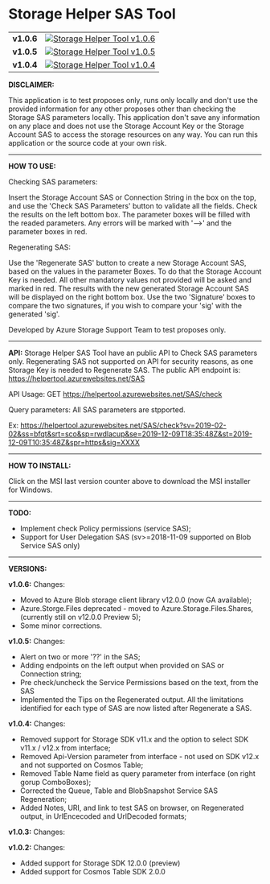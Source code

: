 # Storage Helper SAS Tool

<table>

  <tr>
    <td>
	<b>v1.0.6</b>
	</td>    
    <td>
		<a href="https://github.com/LuisFilipe236/Storage-Helper-SAS-Tool/releases/download/v1.0.6/Storage.Helper.SAS.Tool.Installer.msi">
			<img alt="Storage Helper Tool v1.0.6" src="https://img.shields.io/github/downloads/LuisFilipe236/Storage-Helper-SAS-Tool/v1.0.6/total?label=downloads_v1.0.6">
		</a>
    </td>
  </tr>

  <tr>
    <td>
	<b>v1.0.5</b>
	</td>    
    <td>
		<a href="https://github.com/LuisFilipe236/Storage-Helper-SAS-Tool/releases/download/v1.0.5/Storage.Helper.SAS.Tool.Installer.msi">
			<img alt="Storage Helper Tool v1.0.5" src="https://img.shields.io/github/downloads/LuisFilipe236/Storage-Helper-SAS-Tool/v1.0.5/total?label=downloads_v1.0.5">
		</a>
    </td>
  </tr>

  <tr>
    <td>
	<b>v1.0.4</b>
	</td>    
    <td>
		<a href="https://github.com/LuisFilipe236/Storage-Helper-SAS-Tool/releases/download/v1.0.4/Storage.Helper.SAS.Tool.Installer.msi">
			<img alt="Storage Helper Tool v1.0.4" src="https://img.shields.io/github/downloads/LuisFilipe236/Storage-Helper-SAS-Tool/v1.0.4/total?label=downloads_v1.0.4">
		</a>
    </td>
  </tr>
      
</table>



<b>DISCLAIMER:</b>

This application is to test proposes only, runs only locally and don't use the provided information for any other proposes other than checking the Storage SAS parameters locally.
This application don't save any information on any place and does not use the Storage Account Key or the Storage Account SAS to access the storage resources on any way.
You can run this application or the source code at your own risk.

<hr>

<b>HOW TO USE:</b>

Checking SAS parameters:

Insert the Storage Account SAS or Connection String in the box on the top, and use the 'Check SAS Parameters' button to validate all the fields.
Check the results on the left bottom box. The parameter boxes will be filled with the readed parameters.
Any errors will be marked with '-->' and the parameter boxes in red.

Regenerating SAS:

Use the 'Regenerate SAS' button to create a new Storage Account SAS, based on the values in the parameter Boxes.
To do that the Storage Account Key is needed. All other mandatory values not provided will be asked and marked in red.
The results with the new generated Storage Account SAS will be displayed on the right bottom box.
Use the two 'Signature' boxes to compare the two signatures, if you wish to compare your 'sig' with the generated 'sig'.

Developed by Azure Storage Support Team to test proposes only.

<hr>

<b>API:</b>
Storage Helper SAS Tool have an public API to Check SAS parameters only.
Regenerating SAS not supported on API for security reasons, as one Storage Key is needed to Regenerate SAS.
The public API endpoint is: 
https://helpertool.azurewebsites.net/SAS

API Usage:
GET https://helpertool.azurewebsites.net/SAS/check

Query parameters:
All SAS parameters are stpported.

Ex:
https://helpertool.azurewebsites.net/SAS/check?sv=2019-02-02&ss=bfqt&srt=sco&sp=rwdlacup&se=2019-12-09T18:35:48Z&st=2019-12-09T10:35:48Z&spr=https&sig=XXXX

<hr>
  
<b>HOW TO INSTALL:</b>

Click on the MSI last version counter above to download the MSI installer for Windows.

<hr>

<b>TODO:</b>
 - Implement check Policy permissions (service SAS);
 - Support for User Delegation SAS (sv>=2018-11-09 supported on Blob Service SAS only)

 <hr> 

<b>VERSIONS:</b>

<b>v1.0.6:</b>
Changes:
- Moved to Azure Blob storage client library v12.0.0 (now GA available);
- Azure.Storge.Files deprecated - moved to Azure.Storage.Files.Shares, (currently still on v12.0.0 Preview 5);
- Some minor corrections.

<b>v1.0.5:</b>
Changes:
- Alert on two or more '??' in the SAS;
- Adding endpoints on the left output when provided on SAS or Connection string;
- Pre check/uncheck the Service Permissions based on the text, from the SAS
- Implemented the Tips on the Regenerated output. All the limitations identified for each type of SAS are now listed after Regenerate a SAS.

<b>v1.0.4:</b>
Changes:
- Removed support for Storage SDK v11.x and the option to select SDK v11.x / v12.x from interface;
- Removed Api-Version parameter from interface - not used on SDK v12.x and not supported on Cosmos Table;
- Removed Table Name field as query parameter from interface (on right gorup ComboBoxes);
- Corrected the Queue, Table and BlobSnapshot Service SAS Regeneration;
- Added Notes, URI, and link to test SAS on browser, on Regenerated output, in UrlEncecoded and UrlDecoded formats;

<b>v1.0.3:</b>
Changes:

<b>v1.0.2:</b>
Changes:
- Added support for Storage SDK 12.0.0 (preview) 
- Added support for Cosmos Table SDK 2.0.0
